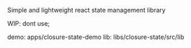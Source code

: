 Simple and lightweight react state management library

WIP: dont use;

demo: apps/closure-state-demo
lib: libs/closure-state/src/lib
